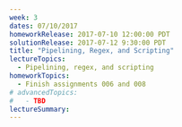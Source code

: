 ```yaml
---
week: 3
dates: 07/10/2017
homeworkRelease: 2017-07-10 12:00:00 PDT
solutionRelease: 2017-07-12 9:30:00 PDT
title: "Pipelining, Regex, and Scripting"
lectureTopics:
  - Pipelining, regex, and scripting
homeworkTopics:
  - Finish assignments 006 and 008
# advancedTopics:
#   - TBD
lectureSummary:
---
```

